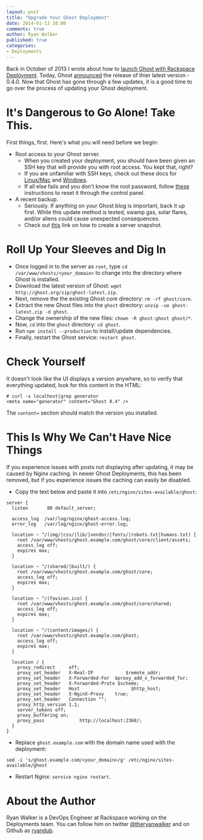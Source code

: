 ```yaml
---
layout: post
title: "Upgrade Your Ghost Deployment"
date: 2014-01-13 16:00
comments: true
author: Ryan Walker
published: true
categories:
- Deployments
---
```


Back in October of 2013 I wrote about how to [launch Ghost with Rackspace Deployment](http://developer.rackspace.com/blog/launch-ghost-with-rackspace-deployments.html). Today, Ghost [announced](http://blog.ghost.org/ghost-0-4/) the release of thier latest version - 0.4.0. Now that Ghost has gone through a few updates, it is a good time to go over the process of updating your Ghost deployment. <!--more-->

# It's Dangerous to Go Alone! Take This.

First things, first. Here's what you will need before we begin:

* Root access to your Ghost server.
	* When you created your deployment, you should have been given an SSH key that will provide you with root access. You kept that, right?
	* If you are unfamiliar with SSH keys, check out these docs for [Linux/Mac](http://www.rackspace.com/knowledge_center/article/logging-in-with-a-ssh-private-key-on-linuxmac) and [Windows](http://www.rackspace.com/knowledge_center/article/logging-in-with-a-ssh-private-key-on-windows).
	* If all else fails and you don't know the root password, follow [these](http://www.rackspace.com/knowledge_center/article/managing-your-server-7-reset-your-server-password-0) instructions to reset it through the control panel.
* A recent backup.
	* Seriously. If anything on your Ghost blog is important, back it up first. While this update method is tested, swamp gas, solar flares, and/or aliens could cause unexpected consequences.
	* Check out [this](http://www.rackspace.com/knowledge_center/article/cloud-essentials-4-creating-an-image-backup-cloning-and-restoring-a-server-from-a-saved) link on how to create a server snapshot.

# Roll Up Your Sleeves and Dig In

* Once logged in to the server as `root`, type `cd /var/www/vhosts/<your_domain>` to change into the directory where Ghost is installed.
* Download the latest version of Ghost: `wget http://ghost.org/zip/ghost-latest.zip`.
* Next, remove the the existing Ghost core directory: `rm -rf ghost/core`.
* Extract the new Ghost files into the `ghost` directory: `unzip -uo ghost-latest.zip -d ghost`.
* Change the ownership of the new files: `chown -R ghost:ghost ghost/*`.
* Now, `cd` into the `ghost` directory: `cd ghost`.
* Run `npm install --production` to install/update dependencies.
* Finally, restart the Ghost service: `restart ghost`.

# Check Yourself

It doesn't look like the UI displays a version anywhere, so to verify that everything updated, look for this content in the HTML:

```
# curl -s localhost|grep generator
<meta name="generator" content="Ghost 0.4" />
```

The `content=` section should match the version you installed.

# This Is Why We Can't Have Nice Things

If you experience issues with posts not displaying after updating, it may be caused by Nginx caching. In newer Ghost Deployments, this has been removed, but if you experience issues the caching can easily be disabled.

* Copy the text below and paste it into `/etc/nginx/sites-available/ghost`:

```
server {
  listen       80 default_server;

  access_log  /var/log/nginx/ghost-access.log;
  error_log   /var/log/nginx/ghost-error.log;

  location ~ ^/(img/|css/|lib/|vendor/|fonts/|robots.txt|humans.txt) {
    root /var/www/vhosts/ghost.example.com/ghost/core/client/assets;
    access_log off;
    expires max;
  }

  location ~ ^/(shared/|built/) {
    root /var/www/vhosts/ghost.example.com/ghost/core;
    access_log off;
    expires max;
  }

  location ~ ^/(favicon.ico) {
    root /var/www/vhosts/ghost.example.com/ghost/core/shared;
    access_log off;
    expires max;
  }

  location ~ ^/(content/images/) {
    root /var/www/vhosts/ghost.example.com/ghost;
    access_log off;
    expires max;
  }

  location / {
    proxy_redirect	   off;
    proxy_set_header   X-Real-IP            $remote_addr;
    proxy_set_header   X-Forwarded-For  $proxy_add_x_forwarded_for;
    proxy_set_header   X-Forwarded-Proto $scheme;
    proxy_set_header   Host                   $http_host;
    proxy_set_header   X-NginX-Proxy    true;
    proxy_set_header   Connection "";
    proxy_http_version 1.1;
    server_tokens off;
    proxy_buffering on;
    proxy_pass             http://localhost:2368/;
  }
}
```

* Replace `ghost.example.com` with the domain name used with the deployment:

```
sed -i 's/ghost.example.com/<your_domain>/g' /etc/nginx/sites-available/ghost
```

* Restart Nginx: `service nginx restart`.

# About the Author
Ryan Walker is a DevOps Engineer at Rackspace working on the Deployments team. You can follow him on twitter [@theryanwalker](http://twitter.com/theryanwalker) and on Github as [ryandub](https://github.com/ryandub).
